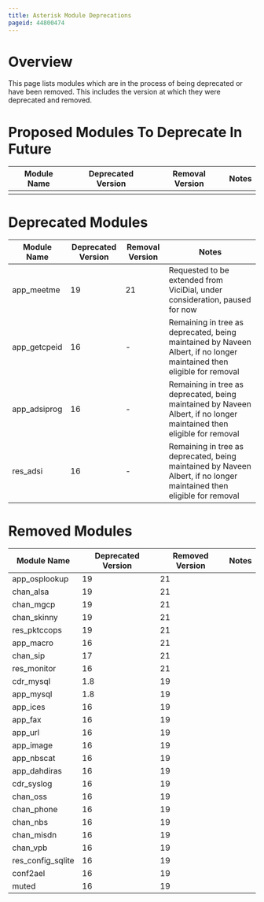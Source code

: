 ```yaml
---
title: Asterisk Module Deprecations
pageid: 44800474
---
```


Overview
========

This page lists modules which are in the process of being deprecated or have been removed. This includes the version at which they were deprecated and removed.

Proposed Modules To Deprecate In Future
=======================================



| **Module Name** | Deprecated Version | Removal Version | Notes |
| --- | --- | --- | --- |
|  |  |  |  |

Deprecated Modules
==================



| **Module Name** | Deprecated Version | Removal Version | Notes |
| --- | --- | --- | --- |
| app_meetme | 19 | 21 | Requested to be extended from ViciDial, under consideration, paused for now |
| app_getcpeid | 16 | - | Remaining in tree as deprecated, being maintained by Naveen Albert, if no longer maintained then eligible for removal |
| app_adsiprog | 16 | - | Remaining in tree as deprecated, being maintained by Naveen Albert, if no longer maintained then eligible for removal |
| res_adsi | 16 | - | Remaining in tree as deprecated, being maintained by Naveen Albert, if no longer maintained then eligible for removal |

Removed Modules
===============



| **Module Name** | Deprecated Version | Removed Version | Notes |
| --- | --- | --- | --- |
| app_osplookup | 19 | 21 |  |
| chan_alsa | 19 | 21 |  |
| chan_mgcp | 19 | 21 |  |
| chan_skinny | 19 | 21 |  |
| res_pktccops | 19 | 21 |  |
| app_macro | 16 | 21 |  |
| chan_sip | 17 | 21 |  |
| res_monitor | 16 | 21 |  |
| cdr_mysql | 1.8 | 19 |  |
| app_mysql | 1.8 | 19 |  |
| app_ices | 16 | 19 |  |
| app_fax | 16 | 19 |  |
| app_url | 16 | 19 |  |
| app_image | 16 | 19 |  |
| app_nbscat | 16 | 19 |  |
| app_dahdiras | 16 | 19 |  |
| cdr_syslog | 16 | 19 |  |
| chan_oss | 16 | 19 |  |
| chan_phone | 16 | 19 |  |
| chan_nbs | 16 | 19 |  |
| chan_misdn | 16 | 19 |  |
| chan_vpb | 16 | 19 |  |
| res_config_sqlite | 16 | 19 |  |
| conf2ael | 16 | 19 |  |
| muted | 16 | 19 |  |

